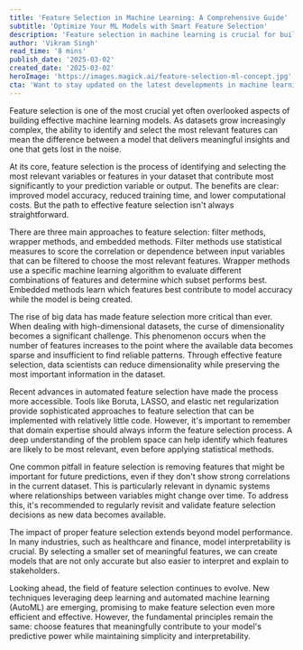 ```yaml
---
title: 'Feature Selection in Machine Learning: A Comprehensive Guide'
subtitle: 'Optimize Your ML Models with Smart Feature Selection'
description: 'Feature selection in machine learning is crucial for building effective models. Learn about different approaches, from filter methods to embedded techniques, and how proper feature selection can improve model accuracy, reduce training time, and enhance interpretability.'
author: 'Vikram Singh'
read_time: '8 mins'
publish_date: '2025-03-02'
created_date: '2025-03-02'
heroImage: 'https://images.magick.ai/feature-selection-ml-concept.jpg'
cta: 'Want to stay updated on the latest developments in machine learning and data science? Follow us on LinkedIn for expert insights, tutorials, and industry best practices that will help you build better models and advance your career.'
---
```


Feature selection is one of the most crucial yet often overlooked aspects of building effective machine learning models. As datasets grow increasingly complex, the ability to identify and select the most relevant features can mean the difference between a model that delivers meaningful insights and one that gets lost in the noise.

At its core, feature selection is the process of identifying and selecting the most relevant variables or features in your dataset that contribute most significantly to your prediction variable or output. The benefits are clear: improved model accuracy, reduced training time, and lower computational costs. But the path to effective feature selection isn't always straightforward.

There are three main approaches to feature selection: filter methods, wrapper methods, and embedded methods. Filter methods use statistical measures to score the correlation or dependence between input variables that can be filtered to choose the most relevant features. Wrapper methods use a specific machine learning algorithm to evaluate different combinations of features and determine which subset performs best. Embedded methods learn which features best contribute to model accuracy while the model is being created.

The rise of big data has made feature selection more critical than ever. When dealing with high-dimensional datasets, the curse of dimensionality becomes a significant challenge. This phenomenon occurs when the number of features increases to the point where the available data becomes sparse and insufficient to find reliable patterns. Through effective feature selection, data scientists can reduce dimensionality while preserving the most important information in the dataset.

Recent advances in automated feature selection have made the process more accessible. Tools like Boruta, LASSO, and elastic net regularization provide sophisticated approaches to feature selection that can be implemented with relatively little code. However, it's important to remember that domain expertise should always inform the feature selection process. A deep understanding of the problem space can help identify which features are likely to be most relevant, even before applying statistical methods.

One common pitfall in feature selection is removing features that might be important for future predictions, even if they don't show strong correlations in the current dataset. This is particularly relevant in dynamic systems where relationships between variables might change over time. To address this, it's recommended to regularly revisit and validate feature selection decisions as new data becomes available.

The impact of proper feature selection extends beyond model performance. In many industries, such as healthcare and finance, model interpretability is crucial. By selecting a smaller set of meaningful features, we can create models that are not only accurate but also easier to interpret and explain to stakeholders.

Looking ahead, the field of feature selection continues to evolve. New techniques leveraging deep learning and automated machine learning (AutoML) are emerging, promising to make feature selection even more efficient and effective. However, the fundamental principles remain the same: choose features that meaningfully contribute to your model's predictive power while maintaining simplicity and interpretability.